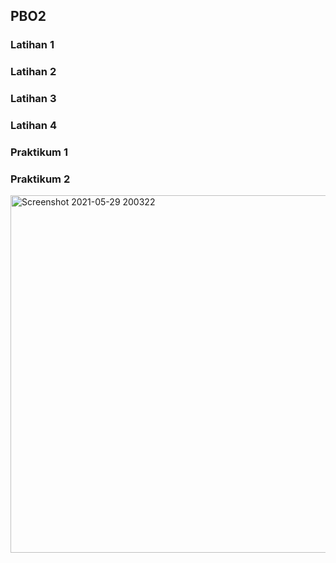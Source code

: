## PBO2
### Latihan 1


### Latihan 2


### Latihan 3


### Latihan 4


### Praktikum 1


### Praktikum 2
<img width="572" alt="Screenshot 2021-05-29 200322" src="https://user-images.githubusercontent.com/81208207/120085542-40bb2000-c103-11eb-9c31-c943ae07cb00.png">
